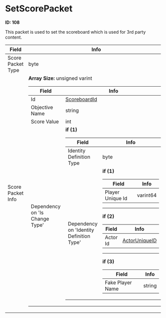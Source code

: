 # SetScorePacket

__ID: 108__

This packet is used to set the scoreboard which is used for 3rd party content.

<table><thead><tr><th>Field</th><th>Info</th></tr></thead><tbody>
<tr><td>Score Packet Type</td><td>byte</td></tr>
<tr><td>Score Packet Info</td><td><b>Array Size:</b> unsigned varint
  <table><thead><tr><th>Field</th><th>Info</th></tr></thead><tbody>
  <tr><td>Id</td><td><a href="../types/ScoreboardId.md">ScoreboardId</a></td></tr>
  <tr><td>Objective Name</td><td>string</td></tr>
  <tr><td>Score Value</td><td>int</td></tr>
  <tr><td>Dependency on 'Is Change Type'</td><td><b>if (1)</b><br>
    <table><thead><tr><th>Field</th><th>Info</th></tr></thead><tbody>
    <tr><td>Identity Definition Type</td><td>byte</td></tr>
    <tr><td>Dependency on 'Identity Definition Type'</td><td><b>if (1)</b><br>
      <table><thead><tr><th>Field</th><th>Info</th></tr></thead><tbody>
      <tr><td>Player Unique Id</td><td>varint64</td></tr>
      </tbody></table><hr>
      <b>if (2)</b><br>
      <table><thead><tr><th>Field</th><th>Info</th></tr></thead><tbody>
      <tr><td>Actor Id</td><td><a href="../types/ActorUniqueID.md">ActorUniqueID</a></td></tr>
      </tbody></table><hr>
      <b>if (3)</b><br>
      <table><thead><tr><th>Field</th><th>Info</th></tr></thead><tbody>
      <tr><td>Fake Player Name</td><td>string</td></tr>
      </tbody></table></td></tr>
    </tbody></table></td></tr>
  </tbody></table></td></tr>
</tbody></table>